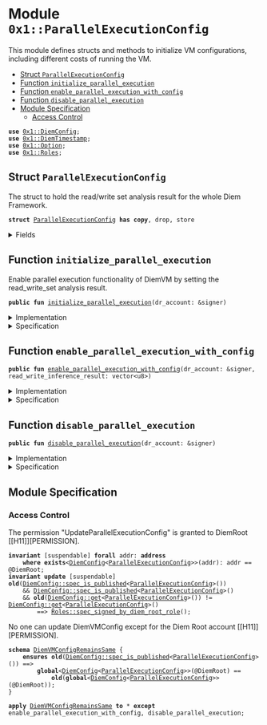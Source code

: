 
<a name="0x1_ParallelExecutionConfig"></a>

# Module `0x1::ParallelExecutionConfig`

This module defines structs and methods to initialize VM configurations,
including different costs of running the VM.


-  [Struct `ParallelExecutionConfig`](#0x1_ParallelExecutionConfig_ParallelExecutionConfig)
-  [Function `initialize_parallel_execution`](#0x1_ParallelExecutionConfig_initialize_parallel_execution)
-  [Function `enable_parallel_execution_with_config`](#0x1_ParallelExecutionConfig_enable_parallel_execution_with_config)
-  [Function `disable_parallel_execution`](#0x1_ParallelExecutionConfig_disable_parallel_execution)
-  [Module Specification](#@Module_Specification_0)
    -  [Access Control](#@Access_Control_1)


<pre><code><b>use</b> <a href="DiemConfig.md#0x1_DiemConfig">0x1::DiemConfig</a>;
<b>use</b> <a href="DiemTimestamp.md#0x1_DiemTimestamp">0x1::DiemTimestamp</a>;
<b>use</b> <a href="../../../../../../../experimental/releases/artifacts/current/build/MoveStdlib/docs/Option.md#0x1_Option">0x1::Option</a>;
<b>use</b> <a href="Roles.md#0x1_Roles">0x1::Roles</a>;
</code></pre>



<a name="0x1_ParallelExecutionConfig_ParallelExecutionConfig"></a>

## Struct `ParallelExecutionConfig`

The struct to hold the read/write set analysis result for the whole Diem Framework.


<pre><code><b>struct</b> <a href="ParallelExecutionConfig.md#0x1_ParallelExecutionConfig">ParallelExecutionConfig</a> <b>has</b> <b>copy</b>, drop, store
</code></pre>



<details>
<summary>Fields</summary>


<dl>
<dt>
<code>read_write_analysis_result: <a href="../../../../../../../experimental/releases/artifacts/current/build/MoveStdlib/docs/Option.md#0x1_Option_Option">Option::Option</a>&lt;vector&lt;u8&gt;&gt;</code>
</dt>
<dd>
 Serialized analysis result for the Diem Framework.
 If this payload is not None, DiemVM will use this config to execute transactions in parallel.
</dd>
</dl>


</details>

<a name="0x1_ParallelExecutionConfig_initialize_parallel_execution"></a>

## Function `initialize_parallel_execution`

Enable parallel execution functionality of DiemVM by setting the read_write_set analysis result.


<pre><code><b>public</b> <b>fun</b> <a href="ParallelExecutionConfig.md#0x1_ParallelExecutionConfig_initialize_parallel_execution">initialize_parallel_execution</a>(dr_account: &signer)
</code></pre>



<details>
<summary>Implementation</summary>


<pre><code><b>public</b> <b>fun</b> <a href="ParallelExecutionConfig.md#0x1_ParallelExecutionConfig_initialize_parallel_execution">initialize_parallel_execution</a>(
    dr_account: &signer,
) {
    // The permission "UpdateVMConfig" is granted <b>to</b> DiemRoot [[H11]][PERMISSION].
    <a href="Roles.md#0x1_Roles_assert_diem_root">Roles::assert_diem_root</a>(dr_account);
    <a href="DiemConfig.md#0x1_DiemConfig_publish_new_config">DiemConfig::publish_new_config</a>(
        dr_account,
        <a href="ParallelExecutionConfig.md#0x1_ParallelExecutionConfig">ParallelExecutionConfig</a> {
            read_write_analysis_result: <a href="../../../../../../../experimental/releases/artifacts/current/build/MoveStdlib/docs/Option.md#0x1_Option_none">Option::none</a>(),
        },
    );
}
</code></pre>



</details>

<details>
<summary>Specification</summary>


Must abort if the signer does not have the DiemRoot role [[H11]][PERMISSION].


<pre><code><b>include</b> <a href="Roles.md#0x1_Roles_AbortsIfNotDiemRoot">Roles::AbortsIfNotDiemRoot</a>{account: dr_account};
<b>include</b> <a href="DiemConfig.md#0x1_DiemConfig_PublishNewConfigAbortsIf">DiemConfig::PublishNewConfigAbortsIf</a>&lt;<a href="ParallelExecutionConfig.md#0x1_ParallelExecutionConfig">ParallelExecutionConfig</a>&gt;;
<b>include</b> <a href="DiemConfig.md#0x1_DiemConfig_PublishNewConfigEnsures">DiemConfig::PublishNewConfigEnsures</a>&lt;<a href="ParallelExecutionConfig.md#0x1_ParallelExecutionConfig">ParallelExecutionConfig</a>&gt; {
    payload: <a href="ParallelExecutionConfig.md#0x1_ParallelExecutionConfig">ParallelExecutionConfig</a> {
        read_write_analysis_result: <a href="../../../../../../../experimental/releases/artifacts/current/build/MoveStdlib/docs/Option.md#0x1_Option_none">Option::none</a>(),
    }};
</code></pre>



</details>

<a name="0x1_ParallelExecutionConfig_enable_parallel_execution_with_config"></a>

## Function `enable_parallel_execution_with_config`



<pre><code><b>public</b> <b>fun</b> <a href="ParallelExecutionConfig.md#0x1_ParallelExecutionConfig_enable_parallel_execution_with_config">enable_parallel_execution_with_config</a>(dr_account: &signer, read_write_inference_result: vector&lt;u8&gt;)
</code></pre>



<details>
<summary>Implementation</summary>


<pre><code><b>public</b> <b>fun</b> <a href="ParallelExecutionConfig.md#0x1_ParallelExecutionConfig_enable_parallel_execution_with_config">enable_parallel_execution_with_config</a>(
   dr_account: &signer,
   read_write_inference_result: vector&lt;u8&gt;,
) {
    <a href="DiemTimestamp.md#0x1_DiemTimestamp_assert_operating">DiemTimestamp::assert_operating</a>();
    <a href="Roles.md#0x1_Roles_assert_diem_root">Roles::assert_diem_root</a>(dr_account);
    <a href="DiemConfig.md#0x1_DiemConfig_set">DiemConfig::set</a>(dr_account, <a href="ParallelExecutionConfig.md#0x1_ParallelExecutionConfig">ParallelExecutionConfig</a> {
        read_write_analysis_result: <a href="../../../../../../../experimental/releases/artifacts/current/build/MoveStdlib/docs/Option.md#0x1_Option_some">Option::some</a>(read_write_inference_result),
    });
}
</code></pre>



</details>

<details>
<summary>Specification</summary>



<pre><code><b>include</b> <a href="DiemTimestamp.md#0x1_DiemTimestamp_AbortsIfNotOperating">DiemTimestamp::AbortsIfNotOperating</a>;
</code></pre>


No one can update DiemVMConfig except for the Diem Root account [[H11]][PERMISSION].


<pre><code><b>include</b> <a href="Roles.md#0x1_Roles_AbortsIfNotDiemRoot">Roles::AbortsIfNotDiemRoot</a>{account: dr_account};
<b>include</b> <a href="DiemConfig.md#0x1_DiemConfig_SetAbortsIf">DiemConfig::SetAbortsIf</a>&lt;<a href="ParallelExecutionConfig.md#0x1_ParallelExecutionConfig">ParallelExecutionConfig</a>&gt;{account: dr_account };
<b>ensures</b> <a href="DiemConfig.md#0x1_DiemConfig_spec_is_published">DiemConfig::spec_is_published</a>&lt;<a href="ParallelExecutionConfig.md#0x1_ParallelExecutionConfig">ParallelExecutionConfig</a>&gt;();
<b>ensures</b> <b>old</b>(<a href="DiemConfig.md#0x1_DiemConfig_spec_has_config">DiemConfig::spec_has_config</a>()) == <a href="DiemConfig.md#0x1_DiemConfig_spec_has_config">DiemConfig::spec_has_config</a>();
</code></pre>



</details>

<a name="0x1_ParallelExecutionConfig_disable_parallel_execution"></a>

## Function `disable_parallel_execution`



<pre><code><b>public</b> <b>fun</b> <a href="ParallelExecutionConfig.md#0x1_ParallelExecutionConfig_disable_parallel_execution">disable_parallel_execution</a>(dr_account: &signer)
</code></pre>



<details>
<summary>Implementation</summary>


<pre><code><b>public</b> <b>fun</b> <a href="ParallelExecutionConfig.md#0x1_ParallelExecutionConfig_disable_parallel_execution">disable_parallel_execution</a>(
   dr_account: &signer,
) {
    <a href="DiemTimestamp.md#0x1_DiemTimestamp_assert_operating">DiemTimestamp::assert_operating</a>();
    <a href="Roles.md#0x1_Roles_assert_diem_root">Roles::assert_diem_root</a>(dr_account);
    <a href="DiemConfig.md#0x1_DiemConfig_set">DiemConfig::set</a>(dr_account, <a href="ParallelExecutionConfig.md#0x1_ParallelExecutionConfig">ParallelExecutionConfig</a> {
        read_write_analysis_result: <a href="../../../../../../../experimental/releases/artifacts/current/build/MoveStdlib/docs/Option.md#0x1_Option_none">Option::none</a>(),
    });
}
</code></pre>



</details>

<details>
<summary>Specification</summary>



<pre><code><b>include</b> <a href="DiemTimestamp.md#0x1_DiemTimestamp_AbortsIfNotOperating">DiemTimestamp::AbortsIfNotOperating</a>;
</code></pre>


No one can update DiemVMConfig except for the Diem Root account [[H11]][PERMISSION].


<pre><code><b>include</b> <a href="Roles.md#0x1_Roles_AbortsIfNotDiemRoot">Roles::AbortsIfNotDiemRoot</a>{account: dr_account};
<b>include</b> <a href="DiemConfig.md#0x1_DiemConfig_SetAbortsIf">DiemConfig::SetAbortsIf</a>&lt;<a href="ParallelExecutionConfig.md#0x1_ParallelExecutionConfig">ParallelExecutionConfig</a>&gt;{account: dr_account };
<b>ensures</b> <a href="DiemConfig.md#0x1_DiemConfig_spec_is_published">DiemConfig::spec_is_published</a>&lt;<a href="ParallelExecutionConfig.md#0x1_ParallelExecutionConfig">ParallelExecutionConfig</a>&gt;();
<b>ensures</b> <a href="DiemConfig.md#0x1_DiemConfig_get">DiemConfig::get</a>&lt;<a href="ParallelExecutionConfig.md#0x1_ParallelExecutionConfig">ParallelExecutionConfig</a>&gt;() == <a href="ParallelExecutionConfig.md#0x1_ParallelExecutionConfig">ParallelExecutionConfig</a> {
    read_write_analysis_result: <a href="../../../../../../../experimental/releases/artifacts/current/build/MoveStdlib/docs/Option.md#0x1_Option_none">Option::none</a>(),
};
<b>ensures</b> <b>old</b>(<a href="DiemConfig.md#0x1_DiemConfig_spec_has_config">DiemConfig::spec_has_config</a>()) == <a href="DiemConfig.md#0x1_DiemConfig_spec_has_config">DiemConfig::spec_has_config</a>();
</code></pre>



</details>

<a name="@Module_Specification_0"></a>

## Module Specification



<a name="@Access_Control_1"></a>

### Access Control

The permission "UpdateParallelExecutionConfig" is granted to DiemRoot [[H11]][PERMISSION].


<pre><code><b>invariant</b> [suspendable] <b>forall</b> addr: <b>address</b>
    <b>where</b> <b>exists</b>&lt;<a href="DiemConfig.md#0x1_DiemConfig">DiemConfig</a>&lt;<a href="ParallelExecutionConfig.md#0x1_ParallelExecutionConfig">ParallelExecutionConfig</a>&gt;&gt;(addr): addr == @DiemRoot;
<b>invariant</b> <b>update</b> [suspendable] <b>old</b>(<a href="DiemConfig.md#0x1_DiemConfig_spec_is_published">DiemConfig::spec_is_published</a>&lt;<a href="ParallelExecutionConfig.md#0x1_ParallelExecutionConfig">ParallelExecutionConfig</a>&gt;())
    && <a href="DiemConfig.md#0x1_DiemConfig_spec_is_published">DiemConfig::spec_is_published</a>&lt;<a href="ParallelExecutionConfig.md#0x1_ParallelExecutionConfig">ParallelExecutionConfig</a>&gt;()
    && <b>old</b>(<a href="DiemConfig.md#0x1_DiemConfig_get">DiemConfig::get</a>&lt;<a href="ParallelExecutionConfig.md#0x1_ParallelExecutionConfig">ParallelExecutionConfig</a>&gt;()) != <a href="DiemConfig.md#0x1_DiemConfig_get">DiemConfig::get</a>&lt;<a href="ParallelExecutionConfig.md#0x1_ParallelExecutionConfig">ParallelExecutionConfig</a>&gt;()
        ==&gt; <a href="Roles.md#0x1_Roles_spec_signed_by_diem_root_role">Roles::spec_signed_by_diem_root_role</a>();
</code></pre>


No one can update DiemVMConfig except for the Diem Root account [[H11]][PERMISSION].


<a name="0x1_ParallelExecutionConfig_DiemVMConfigRemainsSame"></a>


<pre><code><b>schema</b> <a href="ParallelExecutionConfig.md#0x1_ParallelExecutionConfig_DiemVMConfigRemainsSame">DiemVMConfigRemainsSame</a> {
    <b>ensures</b> <b>old</b>(<a href="DiemConfig.md#0x1_DiemConfig_spec_is_published">DiemConfig::spec_is_published</a>&lt;<a href="ParallelExecutionConfig.md#0x1_ParallelExecutionConfig">ParallelExecutionConfig</a>&gt;()) ==&gt;
        <b>global</b>&lt;<a href="DiemConfig.md#0x1_DiemConfig">DiemConfig</a>&lt;<a href="ParallelExecutionConfig.md#0x1_ParallelExecutionConfig">ParallelExecutionConfig</a>&gt;&gt;(@DiemRoot) ==
            <b>old</b>(<b>global</b>&lt;<a href="DiemConfig.md#0x1_DiemConfig">DiemConfig</a>&lt;<a href="ParallelExecutionConfig.md#0x1_ParallelExecutionConfig">ParallelExecutionConfig</a>&gt;&gt;(@DiemRoot));
}
</code></pre>




<pre><code><b>apply</b> <a href="ParallelExecutionConfig.md#0x1_ParallelExecutionConfig_DiemVMConfigRemainsSame">DiemVMConfigRemainsSame</a> <b>to</b> * <b>except</b> enable_parallel_execution_with_config, disable_parallel_execution;
</code></pre>
